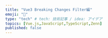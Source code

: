 ```yaml
---
title: "Vue3 Breaking Changes Filter編"
emoji: "🚀"
type: "tech" # tech: 技術記事 / idea: アイデア
topics: [Vue.js,JavaScript,TypeScript,Zenn]
published: false
---
```

<script setup>

https://github.com/vuejs/rfcs/blob/sfc-improvements/active-rfcs/0000-sfc-script-setup.md
